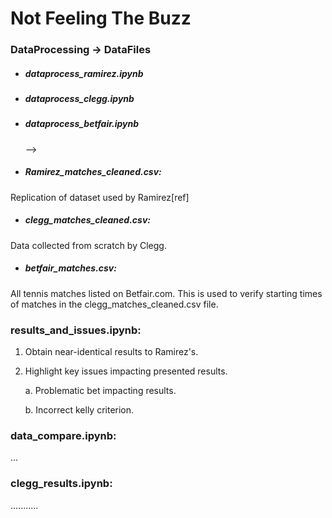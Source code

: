 # Not Feeling The Buzz


### DataProcessing -> DataFiles
- ##### dataprocess_ramirez.ipynb
- ##### dataprocess_clegg.ipynb
- ##### dataprocess_betfair.ipynb

    ⟶

- ##### Ramirez_matches_cleaned.csv: 
Replication of dataset used by Ramirez[ref]

- ##### clegg_matches_cleaned.csv:
Data collected from scratch by Clegg.

- ##### betfair_matches.csv:
All tennis matches listed on Betfair.com.
This is used to verify starting times of
matches in the clegg_matches_cleaned.csv file.


### results_and_issues.ipynb:
1. Obtain near-identical results to Ramirez's.
2. Highlight key issues impacting presented results.

    a. Problematic bet impacting results.

    b. Incorrect kelly criterion.

### data_compare.ipynb:
...

### clegg_results.ipynb:
...........